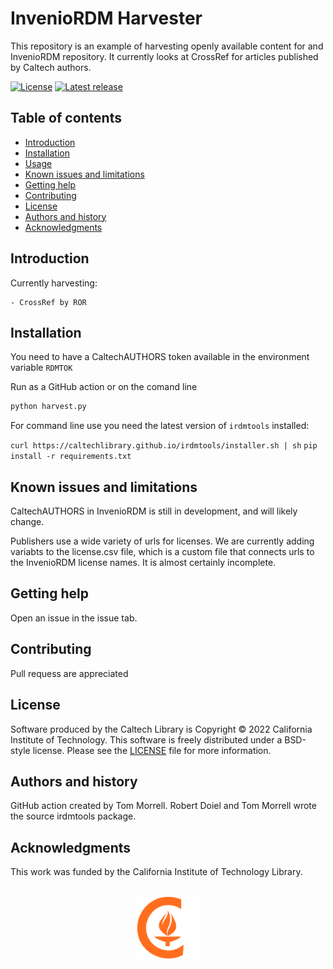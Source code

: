 # InvenioRDM Harvester

This repository is an example of harvesting openly available content for and
InvenioRDM repository. It currently looks at CrossRef for articles published by
Caltech authors.

[![License](https://img.shields.io/badge/License-BSD--like-lightgrey)](https://choosealicense.com/licenses/bsd-3-clause)
[![Latest
release](https://img.shields.io/github/v/release/caltechlibrary/irdm_harvester.svg?color=b44e88)](https://github.com/irdm_harvester/template/releases)


## Table of contents

* [Introduction](#introduction)
* [Installation](#installation)
* [Usage](#usage)
* [Known issues and limitations](#known-issues-and-limitations)
* [Getting help](#getting-help)
* [Contributing](#contributing)
* [License](#license)
* [Authors and history](#authors-and-history)
* [Acknowledgments](#authors-and-acknowledgments)


## Introduction

Currently harvesting:

    - CrossRef by ROR

## Installation

You need to have a CaltechAUTHORS token available in the environment variable 
`RDMTOK`

Run as a GitHub action or on the comand line

```bash
python harvest.py
```

For command line use you need the latest version of `irdmtools` installed:

`curl https://caltechlibrary.github.io/irdmtools/installer.sh | sh`
`pip install -r requirements.txt`

## Known issues and limitations

CaltechAUTHORS in InvenioRDM is still in development, and will likely change.

Publishers use a wide variety of urls for licenses. We are currently adding
variabts to the license.csv file, which is a custom file that connects urls to
the InvenioRDM license names. It is almost certainly incomplete.

## Getting help

Open an issue in the issue tab.

## Contributing

Pull requess are appreciated

## License

Software produced by the Caltech Library is Copyright © 2022 California Institute of Technology.  This software is freely distributed under a BSD-style license.  Please see the [LICENSE](LICENSE) file for more information.


## Authors and history

GitHub action created by Tom Morrell. Robert Doiel and Tom Morrell wrote
the source irdmtools package.

## Acknowledgments

This work was funded by the California Institute of Technology Library.


<div align="center">
  <br>
  <a href="https://www.caltech.edu">
    <img width="100" height="100" src="https://raw.githubusercontent.com/caltechlibrary/template/main/.graphics/caltech-round.png">
  </a>
</div>
